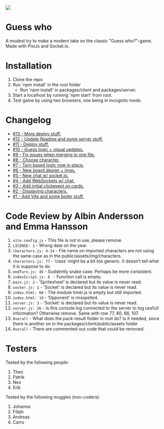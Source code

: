 <img src="https://media4.giphy.com/media/ArVhgElNEc42Q/giphy.gif?cid=ecf05e47n3mzafao2rtng7900jihcj6xoyndx1yj7if2vufh&rid=giphy.gif&ct=g" widt="100%">

# Guess who

A modest try to make a modern take on the classic "Guess who?"-game. Made with PixiJs and Socket.io.

# Installation

1. Clone the repo
2. Run 'npm install' in the root folder
    - Run 'npm install' in packages/client and packages/server.
3. Start a localhost by running 'npm start' from root.
4. Test game by using two browsers, one being in incognito mode.

# Changelog

-   [#13 - More deploy stuff.](https://github.com/chrs-m/guess-who/pull/13)
-   [#12 - Update Readme and some server stuff.](https://github.com/chrs-m/guess-who/pull/12)
-   [#11 - Deploy stuff.](https://github.com/chrs-m/guess-who/pull/11)
-   [#10 - Guess logic + visual updates.](https://github.com/chrs-m/guess-who/pull/10)
-   [#9 - Fix issues when merging to one file.](https://github.com/chrs-m/guess-who/pull/9)
-   [#8 - Choose character.](https://github.com/chrs-m/guess-who/pull/8)
-   [#7 - Turn based logic now in place.](https://github.com/chrs-m/guess-who/pull/7)
-   [#6 - New board design + imgs.](https://github.com/chrs-m/guess-who/pull/6)
-   [#5 - New chat w/ socket.io.](https://github.com/chrs-m/guess-who/pull/5)
-   [#4 - Add WebSockets w/ chat.](https://github.com/chrs-m/guess-who/pull/4)
-   [#3 - Add initial clickevent on cards.](https://github.com/chrs-m/guess-who/pull/3)
-   [#2 - Displaying characters.](https://github.com/chrs-m/guess-who/pull/2)
-   [#1 - Add Vite and some boiler stuff.](https://github.com/chrs-m/guess-who/pull/1)

# Code Review by Albin Andersson and Emma Hansson

1. `vite.config.js` - This file is not in use, please remove.
2. `LICENSE: 1` - Wrong date on the year.
3. `characters.js: 4-24` - File name on imported characters are not using the same case as in the public/assets/img/characters.
4. `characters.js: 77` - ’class’ might be a bit too generic. It doesn’t tell what it is suppose to do.
5. `endTurn.js: 45` - Suddently snake case. Perhaps be more consistent.
6. `indexScript.js: 6 ` - Function call is empty.
7. `main.js: 2` - ’Spritesheet’ is declared but its value is never read.
8. `socker.js: 1` - 'Socket' is declared but its value is never read.
9. `index.html: 68` - The module timer.js is empty but still imported.
10. `index.html: 19` - ’Opponent’ is misspelled.
11. `server.js: 3` - 'Socket' is declared but its value is never read.
12. `server.js: 26` - Is this console.log connected to the server to log usefull information? Otherwise remove. Same with row 77, 80, 88, 107.
13. `Overall` - What does the pack-result folder in root do? Is it needed, since there is another on in the packages/client/public/assets folder
14. `Overall` - There are commented-out code that could be removed.

# Testers

Tested by the following people:

1. Theo
2. Patrik
3. Neo
4. Erik

Tested by the following muggles (non-coders):

1. Johanna
2. Filiph
3. Andreas
4. Carro
